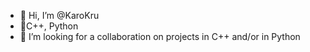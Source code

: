 - 👋 Hi, I’m @KaroKru
- 🌱C++, Python
- 💞️ I’m looking for a collaboration on projects in C++ and/or in Python

<!---
KaroKru/KaroKru is a ✨ special ✨ repository because its `README.md` (this file) appears on your GitHub profile.
You can click the Preview link to take a look at your changes.
--->
